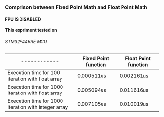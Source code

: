 ### Comprison between Fixed Point Math and Float Point Math 
####  FPU IS DISABLED
#### This expriment tested on  <h6> STM32F446RE MCU

   ------------                                      |Fixed Point function  | Float Point function
   -----------                                       | ------------         | -------------
Execution time for 100 iteration with float array    | 0.000511us           | 0.002161us
Execution time for 1000 iteration with float array   | 0.005094us           | 0.011616us
Execution time for 1000 iteration with integer array | 0.007105us           | 0.010019us
